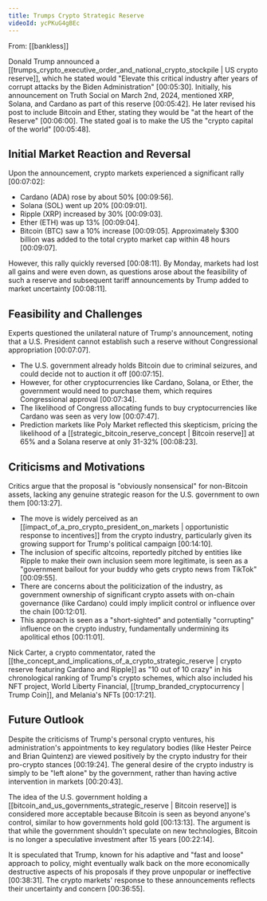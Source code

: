 ```yaml
---
title: Trumps Crypto Strategic Reserve
videoId: ycPKuG4gBEc
---
```


From: [[bankless]] <br/> 

Donald Trump announced a [[trumps_crypto_executive_order_and_national_crypto_stockpile | US crypto reserve]], which he stated would "Elevate this critical industry after years of corrupt attacks by the Biden Administration" <a class="yt-timestamp" data-t="00:05:30">[00:05:30]</a>. Initially, his announcement on Truth Social on March 2nd, 2024, mentioned XRP, Solana, and Cardano as part of this reserve <a class="yt-timestamp" data-t="00:05:42">[00:05:42]</a>. He later revised his post to include Bitcoin and Ether, stating they would be "at the heart of the Reserve" <a class="yt-timestamp" data-t="00:06:00">[00:06:00]</a>. The stated goal is to make the US the "crypto capital of the world" <a class="yt-timestamp" data-t="00:05:48">[00:05:48]</a>.

## Initial Market Reaction and Reversal
Upon the announcement, crypto markets experienced a significant rally <a class="yt-timestamp" data-t="00:07:02">[00:07:02]</a>:
*   Cardano (ADA) rose by about 50% <a class="yt-timestamp" data-t="00:09:56">[00:09:56]</a>.
*   Solana (SOL) went up 20% <a class="yt-timestamp" data-t="00:09:01">[00:09:01]</a>.
*   Ripple (XRP) increased by 30% <a class="yt-timestamp" data-t="00:09:03">[00:09:03]</a>.
*   Ether (ETH) was up 13% <a class="yt-timestamp" data-t="00:09:04">[00:09:04]</a>.
*   Bitcoin (BTC) saw a 10% increase <a class="yt-timestamp" data-t="00:09:05">[00:09:05]</a>.
Approximately $300 billion was added to the total crypto market cap within 48 hours <a class="yt-timestamp" data-t="00:09:07">[00:09:07]</a>.

However, this rally quickly reversed <a class="yt-timestamp" data-t="00:08:11">[00:08:11]</a>. By Monday, markets had lost all gains and were even down, as questions arose about the feasibility of such a reserve and subsequent tariff announcements by Trump added to market uncertainty <a class="yt-timestamp" data-t="00:08:11">[00:08:11]</a>.

## Feasibility and Challenges
Experts questioned the unilateral nature of Trump's announcement, noting that a U.S. President cannot establish such a reserve without Congressional appropriation <a class="yt-timestamp" data-t="00:07:07">[00:07:07]</a>.
*   The U.S. government already holds Bitcoin due to criminal seizures, and could decide not to auction it off <a class="yt-timestamp" data-t="00:07:15">[00:07:15]</a>.
*   However, for other cryptocurrencies like Cardano, Solana, or Ether, the government would need to purchase them, which requires Congressional approval <a class="yt-timestamp" data-t="00:07:34">[00:07:34]</a>.
*   The likelihood of Congress allocating funds to buy cryptocurrencies like Cardano was seen as very low <a class="yt-timestamp" data-t="00:07:47">[00:07:47]</a>.
*   Prediction markets like Poly Market reflected this skepticism, pricing the likelihood of a [[strategic_bitcoin_reserve_concept | Bitcoin reserve]] at 65% and a Solana reserve at only 31-32% <a class="yt-timestamp" data-t="00:08:23">[00:08:23]</a>.

## Criticisms and Motivations
Critics argue that the proposal is "obviously nonsensical" for non-Bitcoin assets, lacking any genuine strategic reason for the U.S. government to own them <a class="yt-timestamp" data-t="00:13:27">[00:13:27]</a>.
*   The move is widely perceived as an [[impact_of_a_pro_crypto_president_on_markets | opportunistic response to incentives]] from the crypto industry, particularly given its growing support for Trump's political campaign <a class="yt-timestamp" data-t="00:14:10">[00:14:10]</a>.
*   The inclusion of specific altcoins, reportedly pitched by entities like Ripple to make their own inclusion seem more legitimate, is seen as a "government bailout for your buddy who gets crypto news from TikTok" <a class="yt-timestamp" data-t="00:09:55">[00:09:55]</a>.
*   There are concerns about the politicization of the industry, as government ownership of significant crypto assets with on-chain governance (like Cardano) could imply implicit control or influence over the chain <a class="yt-timestamp" data-t="00:12:01">[00:12:01]</a>.
*   This approach is seen as a "short-sighted" and potentially "corrupting" influence on the crypto industry, fundamentally undermining its apolitical ethos <a class="yt-timestamp" data-t="00:11:01">[00:11:01]</a>.

Nick Carter, a crypto commentator, rated the [[the_concept_and_implications_of_a_crypto_strategic_reserve | crypto reserve featuring Cardano and Ripple]] as "10 out of 10 crazy" in his chronological ranking of Trump's crypto schemes, which also included his NFT project, World Liberty Financial, [[trump_branded_cryptocurrency | Trump Coin]], and Melania's NFTs <a class="yt-timestamp" data-t="00:17:21">[00:17:21]</a>.

## Future Outlook
Despite the criticisms of Trump's personal crypto ventures, his administration's appointments to key regulatory bodies (like Hester Peirce and Brian Quintenz) are viewed positively by the crypto industry for their pro-crypto stances <a class="yt-timestamp" data-t="00:19:24">[00:19:24]</a>. The general desire of the crypto industry is simply to be "left alone" by the government, rather than having active intervention in markets <a class="yt-timestamp" data-t="00:20:43">[00:20:43]</a>.

The idea of the U.S. government holding a [[bitcoin_and_us_governments_strategic_reserve | Bitcoin reserve]] is considered more acceptable because Bitcoin is seen as beyond anyone's control, similar to how governments hold gold <a class="yt-timestamp" data-t="00:13:13">[00:13:13]</a>. The argument is that while the government shouldn't speculate on new technologies, Bitcoin is no longer a speculative investment after 15 years <a class="yt-timestamp" data-t="00:22:14">[00:22:14]</a>.

It is speculated that Trump, known for his adaptive and "fast and loose" approach to policy, might eventually walk back on the more economically destructive aspects of his proposals if they prove unpopular or ineffective <a class="yt-timestamp" data-t="00:38:31">[00:38:31]</a>. The crypto markets' response to these announcements reflects their uncertainty and concern <a class="yt-timestamp" data-t="00:36:55">[00:36:55]</a>.